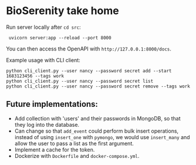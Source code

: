 # BioSerenity take home

Run server locally after `cd src`:
```commandline
 uvicorn server:app --reload --port 8000 
```
You can then access the OpenAPI with `http://127.0.0.1:8000/docs`.

Example usage with CLI client:
```
python cli_client.py --user nancy --password secret add --start 1683123456 --tags work
python cli_client.py --user nancy --password secret list
python cli_client.py --user nancy --password secret remove --tags work
```

## Future implementations:
* Add collection with 'users' and their passwords in MongoDB, so that they log into the database.
* Can change so that `add_event` could perform bulk insert operations, instead of using `insert_one` with `pymongo`, we would use `insert_many` and allow the user to pass a list as the first argument.
* Implement a cache for the token.
* Dockerize with `Dockerfile` and `docker-compose.yml`.